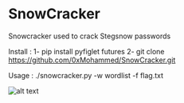 # SnowCracker
Snowcracker used to crack Stegsnow passwords

Install :
1- pip install pyfiglet futures
2- git clone https://github.com/0xMohammed/SnowCracker.git

Usage : 
./snowcracker.py -w wordlist -f flag.txt

![alt text](https://github.com/0xMohammed/SnowCracker/blob/master/Untitled.png)
